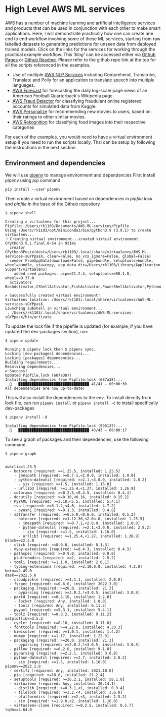 # High Level AWS ML services

AWS has a number of machine learning and artificial intelligence services and products that can be used in 
conjunction with each other to make smart applications.  Here, I will demonstrate practically how one can 
create ane end to end workflow involving some of these ML services, starting from raw labelled datasets to generating 
predictions for unseen data from deployed trained models. Click on the links for the services for working through 
the practical example workflow. This *'blog'* can be accessed either via [Github Pages](https://ryankarlos.github.io/AWS-ML-services/) or [Github Readme](https://github.com/ryankarlos/AWS-ML-services#readme).
Please refer to the github repo link at the top for all the scripts referenced in the examples.

* Use of multiple [AWS NLP Services](projects/nlp) including Comprehend, Transcribe, Translate and Polly for an application to translate speech into multiple languages.
* [AWS Forecast](projects/forecast) for forecasting the daily log-scale page views of an American Football Quarterback's Wikipedia page.
* [AWS Fraud Detector](projects/fraud) for classifying fraudulent online registered accounts for simulated data from Kaggle.
* [AWS Personalize](projects/personalize) for recommending new movies to users, based on their ratings to other similar movies.
* [AWS Rekognition](projects/rekognition)  for classifying food images into their respective categories 

For each of the examples, you would need to have a virtual environment setup if you need to run the scripts locally. Thsi can be setup 
by following the instructions in the next section.

## Environment and dependencies

We will use [pipenv](https://pipenv.pypa.io/en/latest/install/#installing-packages-for-your-project) to manage environment and dependencies
First install *pipenv* using *pip* command

```
pip install --user pipenv
```

Then create a virtual environment based on dependencies in *pipfile.lock* and *pipfile* in the base of the [Github repository](https://github.com/ryankarlos/AWS-ML-services)

```
$ pipenv shell     
        
Creating a virtualenv for this project...
Pipfile: /Users/rk1103/Documents/AWS-ML-services/Pipfile
Using /Users/rk1103/opt/miniconda3/bin/python3.9 (3.9.1) to create virtualenv...
⠸ Creating virtual environment...created virtual environment CPython3.9.1.final.0-64 in 931ms
  creator CPython3Posix(dest=/Users/rk1103/.local/share/virtualenvs/AWS-ML-services-sGYPpasX, clear=False, no_vcs_ignore=False, global=False)
  seeder FromAppData(download=False, pip=bundle, setuptools=bundle, wheel=bundle, via=copy, app_data_dir=/Users/rk1103/Library/Application Support/virtualenv)
    added seed packages: pip==21.2.4, setuptools==58.1.0, wheel==0.37.0
  activators BashActivator,CShellActivator,FishActivator,PowerShellActivator,PythonActivator,XonshActivator

✔ Successfully created virtual environment! 
Virtualenv location: /Users/rk1103/.local/share/virtualenvs/AWS-ML-services-sGYPpasX
Launching subshell in virtual environment...
 . /Users/rk1103/.local/share/virtualenvs/AWS-ML-services-sGYPpasX/bin/activate

```

To update the lock file if the pipefile is updated (for example, if you  have updated the dev-packages section), run:

```
$ pipenv update

Running $ pipenv lock then $ pipenv sync.
Locking [dev-packages] dependencies...
Locking [packages] dependencies...
Building requirements...
Resolving dependencies...
✔ Success! 
Updated Pipfile.lock (687a38)!
Installing dependencies from Pipfile.lock (687a38)...
  🐍   ▉▉▉▉▉▉▉▉▉▉▉▉▉▉▉▉▉▉▉▉▉▉▉▉▉▉▉▉▉▉▉▉ 41/41 — 00:00:30
All dependencies are now up-to-date!

```
This will also install the dependencies to the env. To install directly from lock file, can run `pipenv install` or `pipenv install -d` to
install specifically dev-packages

```
$ pipenv install -d

Installing dependencies from Pipfile.lock (595137)...
  🐍   ▉▉▉▉▉▉▉▉▉▉▉▉▉▉▉▉▉▉▉▉▉▉▉▉▉▉▉▉▉▉▉▉ 43/43 — 00:00:17

```

To see a graph of packages and their dependencies, use the following command.

```
$ pipenv graph 


awscli==1.23.5
  - botocore [required: ==1.25.5, installed: 1.25.5]
    - jmespath [required: >=0.7.1,<2.0.0, installed: 1.0.0]
    - python-dateutil [required: >=2.1,<3.0.0, installed: 2.8.2]
      - six [required: >=1.5, installed: 1.16.0]
    - urllib3 [required: >=1.25.4,<1.27, installed: 1.26.9]
  - colorama [required: >=0.2.5,<0.4.5, installed: 0.4.4]
  - docutils [required: >=0.10,<0.16, installed: 0.15.2]
  - PyYAML [required: >=3.10,<5.5, installed: 5.4.1]
  - rsa [required: >=3.1.2,<4.8, installed: 4.7.2]
    - pyasn1 [required: >=0.1.3, installed: 0.4.8]
  - s3transfer [required: >=0.5.0,<0.6.0, installed: 0.5.2]
    - botocore [required: >=1.12.36,<2.0a.0, installed: 1.25.5]
      - jmespath [required: >=0.7.1,<2.0.0, installed: 1.0.0]
      - python-dateutil [required: >=2.1,<3.0.0, installed: 2.8.2]
        - six [required: >=1.5, installed: 1.16.0]
      - urllib3 [required: >=1.25.4,<1.27, installed: 1.26.9]
black==22.3.0
  - click [required: >=8.0.0, installed: 8.1.3]
  - mypy-extensions [required: >=0.4.3, installed: 0.4.3]
  - pathspec [required: >=0.9.0, installed: 0.9.0]
  - platformdirs [required: >=2, installed: 2.5.2]
  - tomli [required: >=1.1.0, installed: 2.0.1]
  - typing-extensions [required: >=3.10.0.0, installed: 4.2.0]
boto==2.49.0
dask==2022.5.0
  - cloudpickle [required: >=1.1.1, installed: 2.0.0]
  - fsspec [required: >=0.6.0, installed: 2022.3.0]
  - packaging [required: >=20.0, installed: 21.3]
    - pyparsing [required: >=2.0.2,!=3.0.5, installed: 3.0.8]
  - partd [required: >=0.3.10, installed: 1.2.0]
    - locket [required: Any, installed: 1.0.0]
    - toolz [required: Any, installed: 0.11.2]
  - pyyaml [required: >=5.3.1, installed: 5.4.1]
  - toolz [required: >=0.8.2, installed: 0.11.2]
matplotlib==3.5.2
  - cycler [required: >=0.10, installed: 0.11.0]
  - fonttools [required: >=4.22.0, installed: 4.33.3]
  - kiwisolver [required: >=1.0.1, installed: 1.4.2]
  - numpy [required: >=1.17, installed: 1.22.3]
  - packaging [required: >=20.0, installed: 21.3]
    - pyparsing [required: >=2.0.2,!=3.0.5, installed: 3.0.8]
  - pillow [required: >=6.2.0, installed: 9.1.0]
  - pyparsing [required: >=2.2.1, installed: 3.0.8]
  - python-dateutil [required: >=2.7, installed: 2.8.2]
    - six [required: >=1.5, installed: 1.16.0]
pipenv==2022.1.8
  - certifi [required: Any, installed: 2021.10.8]
  - pip [required: >=18.0, installed: 21.2.4]
  - setuptools [required: >=36.2.1, installed: 58.1.0]
  - virtualenv [required: Any, installed: 20.14.1]
    - distlib [required: >=0.3.1,<1, installed: 0.3.4]
    - filelock [required: >=3.2,<4, installed: 3.6.0]
    - platformdirs [required: >=2,<3, installed: 2.5.2]
    - six [required: >=1.9.0,<2, installed: 1.16.0]
  - virtualenv-clone [required: >=0.2.5, installed: 0.5.7]
tqdm==4.64.0

```
